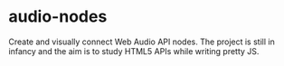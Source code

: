 audio-nodes
===========

Create and visually connect Web Audio API nodes. The project is still in infancy and the aim is to study HTML5 APIs while writing pretty JS.
